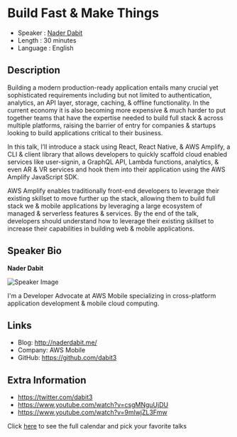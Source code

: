 Build Fast & Make Things
=========================

* Speaker   : [Nader Dabit](https://pixels.camp/dabit3)
* Length    : 30 minutes
* Language  : English

Description
-----------

Building a modern production-ready application entails many crucial yet sophisticated requirements including but not limited to authentication, analytics, an API layer, storage, caching, & offline functionality. In the current economy it is also becoming more expensive & much harder to put together teams that have the expertise needed to build full stack & across multiple platforms, raising the barrier of entry for companies & startups looking to build applications critical to their business.

In this talk, I’ll introduce a stack using React, React Native, & AWS Amplify, a CLI & client library that allows developers to quickly scaffold cloud enabled services like user-signin, a GraphQL API, Lambda functions, analytics, & even AR & VR services and hook them into their application using the AWS Amplify JavaScript SDK.

AWS Amplify enables traditionally front-end developers to leverage their existing skillset to move further up the stack, allowing them to build full stack we & mobile applications by leveraging a large ecosystem of managed & serverless features & services.
By the end of the talk, developers should understand how to leverage their existing skillset to increase their capabilities in building web & mobile applications.


Speaker Bio
-----------

**Nader Dabit**

![Speaker Image](https://avatars2.githubusercontent.com/u/1857282?v=4)

I'm a Developer Advocate at AWS Mobile specializing in cross-platform application development & mobile cloud computing.

Links
-----

* Blog: http://naderdabit.me/
* Company: AWS Mobile
* GitHub: https://github.com/dabit3

Extra Information
-----------------

* https://twitter.com/dabit3
* https://www.youtube.com/watch?v=csgMNguUjDU
* https://www.youtube.com/watch?v=9mlwjZL3Fmw

Click [here][1] to see the full calendar and pick your favorite talks

[1]: https://pixels.camp/schedule/
